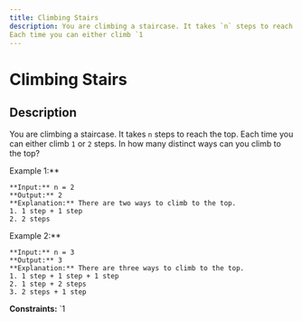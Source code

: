 ```yaml
---
title: Climbing Stairs
description: You are climbing a staircase. It takes `n` steps to reach the top.
Each time you can either climb `1
---
```

# Climbing Stairs
## Description
You are climbing a staircase. It takes `n` steps to reach the top.
Each time you can either climb `1` or `2` steps. In how many distinct ways can you climb to the top?
 
Example 1:**
```
**Input:** n = 2
**Output:** 2
**Explanation:** There are two ways to climb to the top.
1. 1 step + 1 step
2. 2 steps
```
Example 2:**
```
**Input:** n = 3
**Output:** 3
**Explanation:** There are three ways to climb to the top.
1. 1 step + 1 step + 1 step
2. 1 step + 2 steps
3. 2 steps + 1 step
```
 
**Constraints:**
	`1 

